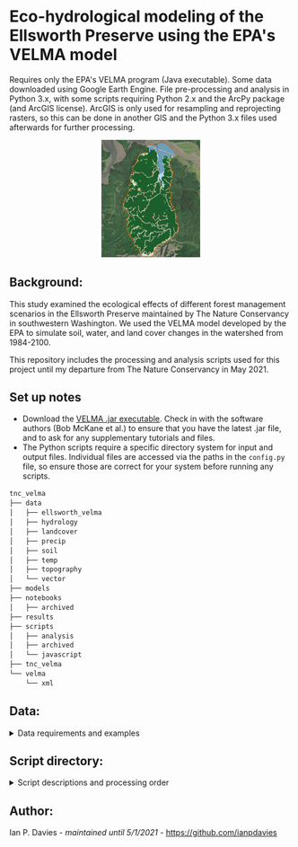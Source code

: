 Eco-hydrological modeling of the Ellsworth Preserve using the EPA's VELMA model
==============================
Requires only the EPA's VELMA program (Java executable). Some data downloaded using Google Earth Engine. File pre-processing and analysis in Python 3.x, with some scripts requiring Python 2.x and the ArcPy package 
(and ArcGIS license). ArcGIS is only used for resampling and reprojecting rasters, so this can be done in another GIS
and the Python 3.x files used afterwards for further processing.

<center><img src="https://github.com/ianpdavies/PNW_VELMA/blob/36340bc58f56e13ffa9912839b313fb39d2d47a9/ellsworth_area.PNG" width="35%" height="35%"></center>

Background:
------------
This study examined the ecological effects of different forest management scenarios in the Ellsworth Preserve maintained by The Nature Conservancy in southwestern Washington. We used the VELMA model developed by the EPA to simulate soil, water, and land cover changes in the watershed from 1984-2100. 

This repository includes the processing and analysis scripts used for this project until my departure from The Nature Conservancy in May 2021.

Set up notes
------------
 - Download the [VELMA .jar executable](https://www.epa.gov/water-research/visualizing-ecosystem-land-management-assessments-velma-model-20). Check in with the software authors (Bob McKane et al.) to ensure that you have the latest .jar file, and to ask for any supplementary tutorials and files.
 - The Python scripts require a specific directory system for input and output files. Individual files are accessed
  via the paths in the `config.py` file, so ensure those are correct for your system before running any scripts.

```bash
tnc_velma
├── data
│   ├── ellsworth_velma
│   ├── hydrology
│   ├── landcover
│   ├── precip
│   ├── soil
│   ├── temp
│   ├── topography
│   └── vector
├── models
├── notebooks
│   ├── archived
├── results
├── scripts
│   ├── analysis
│   ├── archived
│   └── javascript
├── tnc_velma
└── velma
    └── xml
```

Data:
------------
<details>
  <summary>Data requirements and examples</summary>
 Please see the VELMA user manual for required data files. This is a list of the data used in this project, and
 tips for downloading and processing them.

1. Soil
    * [STATSGO2 and gSSURGO](https://nrcs.app.box.com/v/soils) can be used to create a soil texture map. There are gaps in both datasets, so you may need to merge them using the `soil.py` script. They are database files that require some preprocessing to access the texture values.         
2. DEM
    * Downloaded from the [USGS](https://apps.nationalmap.gov/downloader). We used the 1/3 arc-second (10m) DEM that [covered the Ellsworth Preserve](https://www.sciencebase.gov/catalog/item/5f77838982ce1d74e7d6c0bd).
3. Climate drivers
    * PRISM daily temperature and precipitation measurements were downloaded from Google Earth Engine using the `daily_climate_drivers.js` script. VELMA simulated runoff actually matched observed runoff better when the PRISM precipitation was averaged with data from the nearby [Naselle rain gauge](https://www.ncdc.noaa.gov/cdo-web/datasets/GHCND/stations/GHCND:USC00455774/detail). Other gauges can be found [here](https://gis.ncdc.noaa.gov/maps/clim/summaries/daily).
4. Future climate projections
    * Temperature and precipitation projections to 2100 from various GCMs were shared by the University of Washington Climate Impacts Group.
5. Land cover
    * Cover type was mapped using the National Land Cover Dataset ([NLCD](https://www.mrlc.gov/data)) as well as NOAA C-CAP. For simplicity though, all of Ellsworth was marked as conifer in VELMA, and the NLCD/C-CAP data was used to produce the permeability map.
    * Cover age for forest stands was mapped by TNC.
    * Biological parameters for cover types used in VELMA were copied from the .xml configuration files of previous VELMA studies. Inquire with the VELMA maintainers.



</details>


Script directory:
------------
<details>
  <summary>Script descriptions and processing order</summary>
 This is the order in which the scripts must be run during processing.
 
 Bolded scripts are written for Python 3.x. Scripts that are bolded and italicized and marked with an * are written for 
 Python 2.x and ArcPy.

* ****dem_resample.py:*** Resamples the DEM to a specified spatial resolution. NOTE: The resampled DEM must then be flat-processed in the JPDEM program created by the VELMA team. That flat-processed DEM is then used as the template for all the other rasters processed in the following scripts.
* ****soil.py:*** Creates a soil texture map by merging gSSURGO and STATSGO2
* ****cover.py:*** Resamples cover rasters to match DEM
* **cover_edit_stands.py:** Edits the Ellsworth stand shapefile in preparation for rasterization
* **cover_rasterize_stands.py:** Rasterizes the stand shapefile into stand age, type, and ID. Also rasterizes the experimental basins. 
* ****other_layers.py:*** Resamples all other rasters to match DEM
* **cover_combine_ccap.py:** Combines CCAP and NLCD land cover rasters to create one cover file
* **cover_permeability.py:** Creates a permeability map based on merged cover file
* **disturbances.py:** Creates filter maps for harvest disturbances
* **disturbances_randomize_clearcuts.py:** For clearcut scenario. Randomly samples clearcuts to only occur over x% of the watershed each year, rather than all at once
* **disturbances_historical.py:** Creates filter maps for historical disturbances, like blow-downs, based on the Hansen Global Forest Loss Dataset and the stand age map
* **cover_age.py:** Creates an initial cover age map for a given simulation starting year
* **velma_format_check.py:** Checks that all final rasters match the DEM resolution
* **export_VICWRF_avgs.py:** Averages simulation runs of the coupled WRF/VIC climate models, then exports precipitation and temperature files.
* **export_GCM.py:** Exports precipitation and temperature data for a specified GCM and time period. 
* **export_PRISM.py:** Exports observed precipitation and temperature data from PRISM for a given time period.
* **export_runoff.py:** Converts observed runoff to from cfs to mm, and adds in a dummy year of zeroes if specified.

Other scripts:

* **streamtemp_correct.py:** Trains and saves the regression model used to corrected seasonal biases in VELMA's stream temperature estimates.
* **edit_velma_parameters.py:** Used to batch edit parameters in multiple .xml configuration files for VELMA simulations
* **simulation_metrics.py:** Exports key calibration figures into a .csv for easy comparison across simulations
* **scenario_results_figs.py:** Exports figures of simulation results across forest management scenarios using different GCMs
* **scenario_results_figs.py:** Same as `scenario_results_figs.py` except for a historical period, and includes observed PRISM data as well as GCMs.

Earth Engine Javascript scripts:

* **daily_climate_drivers.js:** Exports a .csv of daily observed precipitation and temperature measurements for a specified study area and time period. Can export other climatic data as well, if desired.
* **clearcut_estimate.js:** Exports a .tif of the Hansen Global Forest Loss dataset for a specified area. 
     
</details>

Author:
------------
Ian P. Davies - *maintained until 5/1/2021* - https://github.com/ianpdavies




